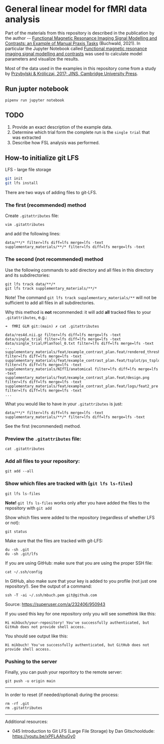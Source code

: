# General linear model for fMRI data analysis

Part of the materials from this repository is described in the publication by the author -- [Functional Magnetic Resonance Imaging Signal Modelling and Contrasts: an Example of Manual Praxis Tasks](https://cmst.eu/articles/functional-magnetic-resonance-imaging-signal-modelling-and-contrasts-an-example-of-manual-praxis-tasks/) (Buchwald, 2021). In particular the Jupyter Notebook called [Functional magnetic resonance imaging signal modelling and contrasts](https://github.com/mikbuch/fmri-data-analysis/blob/main/Functional%20magnetic%20resonance%20imaging%20signal%20modelling%20and%20contrasts%20on%20the%20example%20of%20manual%20praxis%20tasks.ipynb) was used to calculate model parameters and visualize the results.

Most of the data used in the examples in this repository come from a study by [Przybylski & Króliczaj, 2017; JINS, Cambridge University Press](https://www.cambridge.org/core/journals/journal-of-the-international-neuropsychological-society/article/planning-functional-grasps-of-simple-tools-invokes-the-handindependent-praxis-representation-network-an-fmri-study/FA52E09E77D85F016BFBF04379CB8CAC).

## Run jupter notebook

```
pipenv run jupyter notebook
```

## TODO

 1. Provide an exact description of the example data.
 2. Determine which trial form the complete run is the `single trial` that was extracted
 3. Describe how FSL analysis was performed.
 
## How-to initialize git LFS

LFS - large file storage

```bash
git init
git lfs install
```

There are two ways of adding files to git-LFS.

### The first (recommended) method

Create `.gitattributes` file:

```
vim .gitattributes
```

and add the following lines:

```
data/**/* filter=lfs diff=lfs merge=lfs -text
supplementary_materials/**/* filter=lfs diff=lfs merge=lfs -text
```

### The second (not recommended) method

Use the following commands to add directory and all files in this directory and its subdirectories:

```
git lfs track data/**/*
git lfs track supplementary_materials/**/*
```

Note! The command `git lfs track supplementary_materials/**` will not be sufficient to add all files in all subdirectories.

Why this method is **not** recommended: it will add **all** tracked files to your `.gitattributes`, e.g.:

```
➜  fMRI GLM git:(main) ✗ cat .gitattributes

data/res4d.nii.gz filter=lfs diff=lfs merge=lfs -text
data/single_trial filter=lfs diff=lfs merge=lfs -text
data/single_trial/PlanTool_0.txt filter=lfs diff=lfs merge=lfs -text
...
supplementary_materials/feat/example_contrast_plan.feat/rendered_thresh_zstat1.png filter=lfs diff=lfs merge=lfs -text
supplementary_materials/feat/example_contrast_plan.feat/tsplot/ps_tsplot_zstat1_ev1.png filter=lfs diff=lfs merge=lfs -text
supplementary_materials/NIfTI/anatomical filter=lfs diff=lfs merge=lfs -text
supplementary_materials/feat/example_contrast_plan.feat/design.png filter=lfs diff=lfs merge=lfs -text
supplementary_materials/feat/example_contrast_plan.feat/logs/feat2_pre filter=lfs diff=lfs merge=lfs -text
...
```

What you would like to have in your `.gitattributes` is just:

```
data/**/* filter=lfs diff=lfs merge=lfs -text
supplementary_materials/**/* filter=lfs diff=lfs merge=lfs -text
```

See the first (recommended) method.

### Preview the `.gitattributes` file:

```
cat .gitattributes
```

### Add all files to your repository:
```
git add --all
```

### Show which files are tracked with (`git lfs ls-files`)

```
git lfs ls-files
```

**Note!** `git lfs ls-files` works only after you have added the files to the repository with `git add`

Show which files were added to the repository (regardless of whether LFS or not):

```
git status
```

Make sure that the files are tracked with git-LFS:

```
du -sh .git
du -sh .git/lfs
```

If you are using GitHub: make sure that you are using the proper SSH file:
```
cat ~/.ssh/config
```

In GitHub, also make sure that your key is added to you profile (not just one repository!). See the output of a command:

```
ssh -T -ai ~/.ssh/mbuch.pem git@github.com
```

Source: https://superuser.com/a/232406/950943

If you used this key for one repository only you will see somethink like this:

```
Hi mikbuch/your-repository! You've successfully authenticated, but GitHub does not provide shell access.
```

You should see output like this:

```
Hi mikbuch! You've successfully authenticated, but GitHub does not provide shell access.
```

### Pushing to the server

Finally, you can push your reporitory to the remote server:

```
git push -u origin main
```

---

In order to reset (if needed/optional) during the process:

```
rm -rf .git
rm .gitattributes
```

---

Additional resources:

 * 045 Introduction to Git LFS (Large File Storage) by Dan Gitschooldude: https://youtu.be/xPFLAAhuGy0
